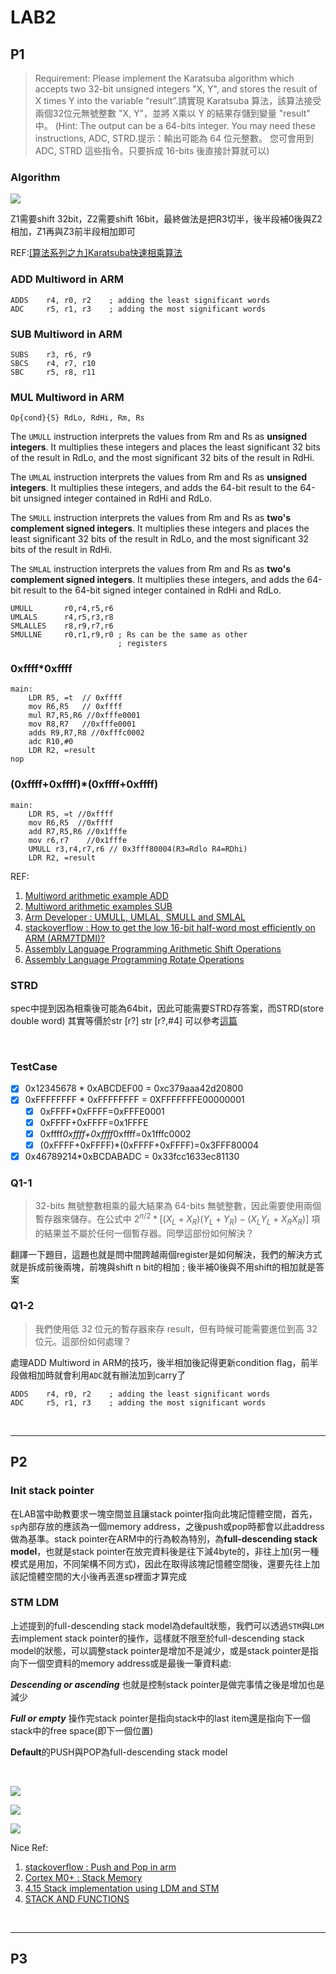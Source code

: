 # LAB2

## P1 
>Requirement: Please implement the Karatsuba algorithm which accepts two 32-bit unsigned integers "X, Y", and stores the result of X times Y into the variable “result”.請實現 Karatsuba 算法，該算法接受兩個32位元無號整數 "X, Y"，並將 X乘以 Y 的結果存儲到變量 "result" 中。
(Hint: The output can be a 64-bits integer. You may need these instructions,
ADC, STRD.提示：輸出可能為 64 位元整數。 您可會用到 ADC, STRD 這些指令。只要拆成 16-bits 後直接計算就可以)

### Algorithm

![](https://i.imgur.com/bmfpCHw.png)


Z1需要shift 32bit，Z2需要shift 16bit，最終做法是把R3切半，後半段補0後與Z2相加，Z1再與Z3前半段相加即可

REF:[[算法系列之九]Karatsuba快速相乘算法](https://blog.csdn.net/SunnyYoona/article/details/43234889)

### ADD Multiword in ARM

```assembly
ADDS    r4, r0, r2    ; adding the least significant words
ADC     r5, r1, r3    ; adding the most significant words
```

### SUB Multiword in ARM

```assembly
SUBS    r3, r6, r9
SBCS    r4, r7, r10
SBC     r5, r8, r11
```

### MUL Multiword in ARM

```Op{cond}{S} RdLo, RdHi, Rm, Rs```

The ```UMULL``` instruction interprets the values from Rm and Rs as **unsigned integers**. It multiplies these integers and places the least significant 32 bits of the result in RdLo, and the most significant 32 bits of the result in RdHi.

The ```UMLAL``` instruction interprets the values from Rm and Rs as **unsigned integers**. It multiplies these integers, and adds the 64-bit result to the 64-bit unsigned integer contained in RdHi and RdLo.

The ```SMULL``` instruction interprets the values from Rm and Rs as **two's complement signed integers**. It multiplies these integers and places the least significant 32 bits of the result in RdLo, and the most significant 32 bits of the result in RdHi.

The ```SMLAL``` instruction interprets the values from Rm and Rs as **two's complement signed integers**. It multiplies these integers, and adds the 64-bit result to the 64-bit signed integer contained in RdHi and RdLo.

```assembly
UMULL       r0,r4,r5,r6
UMLALS      r4,r5,r3,r8
SMLALLES    r8,r9,r7,r6
SMULLNE     r0,r1,r9,r0 ; Rs can be the same as other
                        ; registers
```

### 0xffff*0xffff

```assembly
main:
    LDR R5, =t	// 0xffff
    mov R6,R5	// 0xffff	
    mul R7,R5,R6 //0xfffe0001
    mov R8,R7	//0xfffe0001
    adds R9,R7,R8 //0xfffc0002
    adc R10,#0
    LDR R2, =result
nop
```

### (0xffff+0xffff)*(0xffff+0xffff)

```assembly
main:
    LDR R5, =t //0xffff
    mov R6,R5  //0xffff
    add R7,R5,R6 //0x1fffe
    mov r6,r7	 //0x1fffe
    UMULL r3,r4,r7,r6 // 0x3fff80004(R3=Rdlo R4=RDhi)
    LDR R2, =result
```

REF:
1. [Multiword arithmetic example ADD](https://www.keil.com/support/man/docs/armasm/armasm_dom1361289861367.htm)
2. [Multiword arithmetic examples SUB](https://www.keil.com/support/man/docs/armasm/armasm_dom1361289908389.htm)
3. [Arm Developer : UMULL, UMLAL, SMULL and SMLAL](https://developer.arm.com/documentation/dui0068/b/arm-instruction-reference/arm-multiply-instructions/umull--umlal--smull-and-smlal?lang=en)
4. [stackoverflow : How to get the low 16-bit half-word most efficiently on ARM (ARM7TDMI)?](https://stackoverflow.com/questions/40899113/how-to-get-the-low-16-bit-half-word-most-efficiently-on-arm-arm7tdmi)
5. [Assembly Language Programming Arithmetic Shift Operations](http://www-mdp.eng.cam.ac.uk/web/library/enginfo/mdp_micro/lecture4/lecture4-3-3.html) 
6. [Assembly Language Programming Rotate Operations](http://www-mdp.eng.cam.ac.uk/web/library/enginfo/mdp_micro/lecture4/lecture4-3-4.html)


### STRD
spec中提到因為相乘後可能為64bit，因此可能需要STRD存答案，而STRD(store double word) 其實等價於str [r?] str [r?,#4] 可以參考[這篇](https://www.zhihu.com/question/55122474)

<br>

### TestCase

- [x] 0x12345678 * 0xABCDEF00 = 0xc379aaa42d20800
- [x] 0xFFFFFFFF * 0xFFFFFFFF = 0XFFFFFFFE00000001
    - [x] 0xFFFF*0xFFFF=0xFFFE0001
    - [x] 0xFFFF+0xFFFF=0x1FFFE
    - [x] 0xffff*0xffff+0xffff*0xffff=0x1fffc0002
    - [x] (0xFFFF+0xFFFF)*(0xFFFF+0xFFFF)=0x3FFF80004
- [x] 0x46789214*0xBCDABADC = 0x33fcc1633ec81130

### Q1-1

>32-bits 無號整數相乘的最大結果為 64-bits 無號整數，因此需要使用兩個暫存器來儲存。在公式中 $2^{n/2} * [(X_L + X_R)(Y_L + Y_R) - (X_LY_L + X_RX_R)]$ 項的結果並不屬於任何一個暫存器。同學這部份如何解決？

翻譯一下題目，這題也就是問中間跨越兩個register是如何解決，我們的解決方式就是拆成前後兩塊，前塊與shift n bit的相加 ; 後半補0後與不用shift的相加就是答案

### Q1-2

> 我們使用低 32 位元的暫存器來存 result，但有時候可能需要進位到高 32 位元。這部份如何處理？

處理ADD Multiword in ARM的技巧，後半相加後記得更新condition flag，前半段做相加時就會利用```ADC```就有辦法加到carry了

```assembly
ADDS    r4, r0, r2    ; adding the least significant words
ADC     r5, r1, r3    ; adding the most significant words
```

<br>

---

## P2

### Init stack pointer

在LAB當中助教要求一塊空間並且讓stack pointer指向此塊記憶體空間，首先，```sp```內部存放的應該為一個memory address，之後push或pop時都會以此address做為基準。stack pointer在ARM中的行為較為特別，為**full-descending stack model**，也就是stack pointer在放完資料後是往下減4byte的，非往上加(另一種模式是用加，不同架構不同方式)，因此在取得該塊記憶體空間後，還要先往上加該記憶體空間的大小後再丟進sp裡面才算完成

### STM LDM

上述提到的full-descending stack model為default狀態，我們可以透過```STM```與```LDM```去implement stack pointer的操作，這樣就不限至於full-descending stack model的狀態，可以調整stack pointer是增加不是減少，或是stack pointer是指向下一個空資料的memory address或是最後一筆資料處:

***Descending or ascending*** 也就是控制stack pointer是做完事情之後是增加也是減少

***Full or empty*** 操作完stack pointer是指向stack中的last item還是指向下一個stack中的free space(即下一個位置)

**Default**的PUSH與POP為full-descending stack model

<br>

![](https://i.imgur.com/DDk9wDs.png)

![](https://i.imgur.com/1kCpiUv.png)

![](https://i.imgur.com/r6EGXkF.png)

Nice Ref:
1. [stackoverflow : Push and Pop in arm](https://stackoverflow.com/questions/27095099/push-and-pop-in-arm/27095517)
2. [Cortex M0+ : Stack Memory](https://www.sciencedirect.com/topics/engineering/stack-memory) 
3. [4.15 Stack implementation using LDM and STM](https://www.keil.com/support/man/docs/armasm/armasm_dom1359731152499.htm)
4. [STACK AND FUNCTIONS](https://azeria-labs.com/functions-and-the-stack-part-7/) 

<br>

---


## P3

